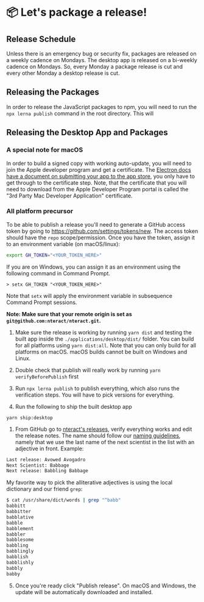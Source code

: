# :package: Let's package a release!

## Release Schedule
Unless there is an emergency bug or security fix, packages are released on a weekly cadence on Mondays. The desktop app is released on a bi-weekly cadence on Mondays. So, every Monday a package release is cut and every other Monday a desktop release is cut.

## Releasing the Packages
In order to release the JavaScript packages to npm, you will need to run the `npx lerna publish` command in the root directory. This will

## Releasing the Desktop App and Packages

### A special note for macOS

In order to build a signed copy with working auto-update, you will need to join the Apple developer program and get a certificate. The [Electron docs have a document on submitting your app to the app store](https://github.com/electron/electron/blob/master/docs/tutorial/mac-app-store-submission-guide.md), you only have to get through to the certificate step. Note, that the certificate that you will need to download from the Apple Developer Program portal is called the "3rd Party Mac Developer Application" certificate.

###  All platform precursor

To be able to publish a release you'll need to generate a GitHub access token by going to <https://github.com/settings/tokens/new>. The access token should have the `repo` scope/permission. Once you have the token, assign it to an environment variable (on macOS/linux):

```bash
export GH_TOKEN="<YOUR_TOKEN_HERE>"
```

If you are on Windows, you can assign it as an environment using the following command in Command Prompt.

```
> setx GH_TOKEN "<YOUR_TOKEN_HERE>"
```

Note that `setx` will apply the environment variable in subsequence Command Prompt sessions.

**Note: Make sure that your remote origin is set as `git@github.com:nteract/nteract.git`.**

1.  Make sure the release is working by running `yarn dist` and testing the built app inside the `./applications/desktop/dist/` folder. You can build for all platforms using `yarn dist:all`. Note that you can only build for all platforms on macOS. macOS builds cannot be built on Windows and Linux.

1.  Double check that publish will really work by running `yarn verifyBeforePublish` first

1.  Run `npx lerna publish` to publish everything, which also runs the verification steps. You will have to pick versions for everything.

1.  Run the following to ship the built desktop app

```
yarn ship:desktop
```

1.  From GitHub go to [nteract's releases](https://github.com/nteract/nteract/releases), verify everything works and edit the release notes. The name should follow our [naming guidelines](https://github.com/nteract/naming), namely that we use the last name of the next scientist in the list with an adjective in front.
    Example:

```bash
Last release: Avowed Avogadro
Next Scientist: Babbage
Next release: Babbling Babbage
```

My favorite way to pick the alliterative adjectives is using the local dictionary and our friend `grep`:

```bash
$ cat /usr/share/dict/words | grep "^babb"
babbitt
babbitter
babblative
babble
babblement
babbler
babblesome
babbling
babblingly
babblish
babblishly
babbly
babby
```

5.  Once you're ready click "Publish release". On macOS and Windows, the update will be automatically downloaded and installed.
